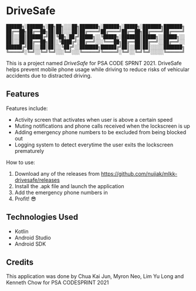 # DriveSafe

   ```
██████╗░██████╗░██╗██╗░░░██╗███████╗░██████╗░█████╗░███████╗███████╗
██╔══██╗██╔══██╗██║██║░░░██║██╔════╝██╔════╝██╔══██╗██╔════╝██╔════╝
██║░░██║██████╔╝██║╚██╗░██╔╝█████╗░░╚█████╗░███████║█████╗░░█████╗░░
██║░░██║██╔══██╗██║░╚████╔╝░██╔══╝░░░╚═══██╗██╔══██║██╔══╝░░██╔══╝░░
██████╔╝██║░░██║██║░░╚██╔╝░░███████╗██████╔╝██║░░██║██║░░░░░███████╗
╚═════╝░╚═╝░░╚═╝╚═╝░░░╚═╝░░░╚══════╝╚═════╝░╚═╝░░╚═╝╚═╝░░░░░╚══════╝
   ```

This is a project named _DriveSafe_ for PSA CODE SPRNT 2021. DriveSafe helps prevent mobile phone usage while driving to reduce risks of vehicular accidents due to distracted driving.

## Features

Features include:
* Activity screen that activates when user is above a certain speed
* Muting notifications and phone calls received when the lockscreen is up
* Adding emergency phone numbers to be excluded from being blocked out
* Logging system to detect everytime the user exits the lockscreen prematurely


How to use:
1. Download any of the releases from https://github.com/nujiak/mlkk-drivesafe/releases
2. Install the .apk file and launch the application
3. Add the emergency phone numbers in
4. Profit! 😎

## Technologies Used
* Kotlin
* Android Studio
* Android SDK


## Credits
This application was done by Chua Kai Jun, Myron Neo, Lim Yu Long and Kenneth Chow for PSA CODESPRINT 2021
